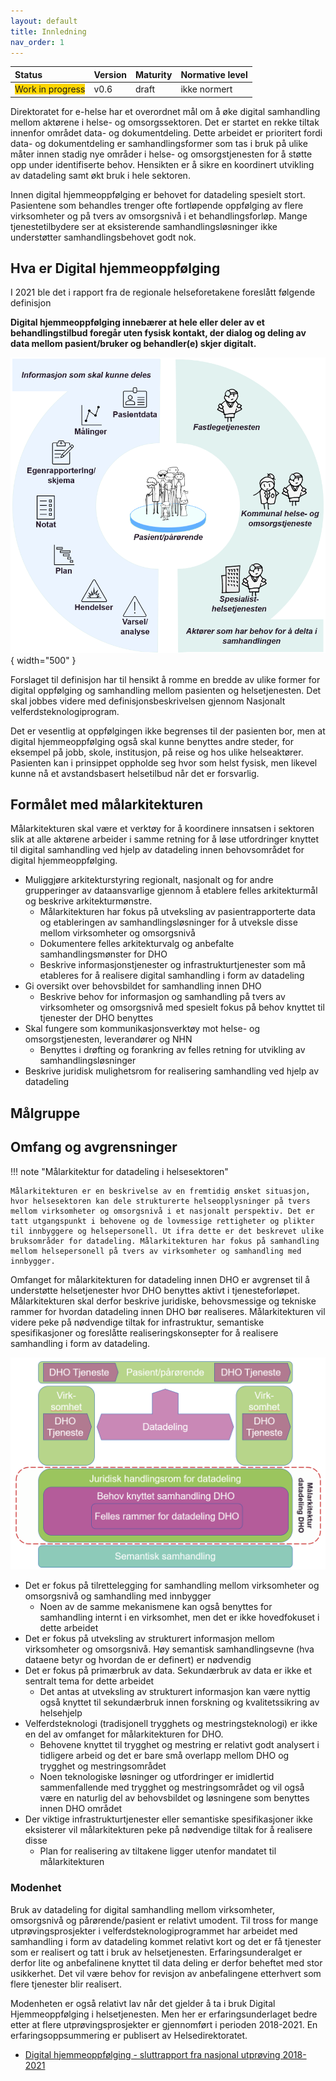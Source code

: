 ```yaml
---
layout: default
title: Innledning
nav_order: 1
---
```


| Status | Version | Maturity | Normative level |
|:-------------|:------------------|:------|:-------|
| <span style="background-color:gold">Work in progress</span> | v0.6 | draft  | ikke normert |

Direktoratet for e-helse har et overordnet mål om å øke digital samhandling mellom aktørene i helse- og omsorgssektoren. Det er startet en rekke tiltak innenfor området data- og dokumentdeling. Dette arbeidet er prioritert fordi data- og dokumentdeling er samhandlingsformer som tas i bruk på ulike måter innen stadig nye områder i helse- og omsorgstjenesten for å støtte opp under identifiserte behov. Hensikten <!--med målarkitekturen?--> er å sikre en koordinert utvikling av datadeling samt økt bruk i hele sektoren.  

Innen digital hjemmeoppfølging er behovet for datadeling spesielt stort. Pasientene som behandles trenger ofte fortløpende oppfølging av flere virksomheter og på tvers av omsorgsnivå i et behandlingsforløp. Mange tjenestetilbydere ser at eksisterende samhandlingsløsninger ikke understøtter samhandlingsbehovet godt nok.  

## Hva er Digital hjemmeoppfølging

I 2021 ble det i rapport fra de regionale helseforetakene foreslått følgende definisjon

**Digital hjemmeoppfølging innebærer at hele eller deler av et behandlingstilbud foregår uten fysisk kontakt, der dialog og deling av data mellom pasient/bruker og behandler(e) skjer digitalt.** <!--foreslå å sette inn tegningen som viser de ulike formene for DHO i definisjonen og presisere her hva vi har fokus på som  et første trinn-->

![Hva er DHO?](img/veikart-DHO.png){ width="500" } <!--Foreslår å flytte denne ned etter neste avsnitt. Legge inn en tekst til fikgur: Figuren illustrerer overordnet hvilke akører som kan være involvert i DHO og eksempel på informasjon som er relevant å dele i behandlingsforløp der tjenesten digital hjemmeoppfølging tilbys.  -->

Forslaget til definisjon har til hensikt å romme en bredde av ulike former for digital oppfølging og samhandling mellom pasienten og helsetjenesten. Det skal jobbes videre med definisjonsbeskrivelsen gjennom Nasjonalt velferdsteknologiprogram.

Det er vesentlig at oppfølgingen ikke begrenses til der pasienten bor, men at digital hjemmeoppfølging også skal kunne benyttes andre steder, for eksempel på jobb, skole, institusjon, på reise og hos ulike helseaktører. Pasienten kan i prinsippet oppholde seg hvor som helst fysisk, men likevel kunne nå et avstandsbasert helsetilbud når det er forsvarlig.

## Formålet med målarkitekturen

Målarkitekturen skal være et verktøy for å koordinere innsatsen i sektoren slik at alle aktørene arbeider i samme retning for å løse utfordringer knyttet til digital samhandling ved hjelp av datadeling innen behovsområdet for digital hjemmeoppfølging.

* Muliggjøre arkitekturstyring regionalt, nasjonalt og for andre grupperinger av dataansvarlige gjennom å etablere felles arkitekturmål og beskrive arkitekturmønstre.
  * Målarkitekturen har fokus på utveksling av pasientrapporterte data og etableringen av samhandlingsløsninger for å utveksle disse mellom virksomheter og omsorgsnivå
  * Dokumentere felles arkitekturvalg og anbefalte samhandlingsmønster for DHO
  * Beskrive informasjonstjenester og infrastrukturtjenester som må etableres for å realisere digital samhandling i form av datadeling
* Gi oversikt over behovsbildet for samhandling innen DHO
  * Beskrive behov for informasjon og samhandling på tvers av virksomheter og omsorgsnivå med spesielt fokus på behov knyttet til tjenester der DHO benyttes
* Skal fungere som kommunikasjonsverktøy mot helse- og omsorgstjenesten, leverandører og NHN
  * Benyttes i drøfting og forankring av felles retning for utvikling av samhandlingsløsninger
* Beskrive juridisk mulighetsrom for realisering samhandling ved hjelp av datadeling

## Målgruppe

## Omfang og avgrensninger

!!! note "Målarkitektur for datadeling i helsesektoren"

    Målarkitekturen er en beskrivelse av en fremtidig ønsket situasjon, hvor helsesektoren kan dele strukturerte helseopplysninger på tvers mellom virksomheter og omsorgsnivå i et nasjonalt perspektiv. Det er tatt utgangspunkt i behovene og de lovmessige rettigheter og plikter til innbyggere og helsepersonell. Ut ifra dette er det beskrevet ulike bruksområder for datadeling. Målarkitekturen har fokus på samhandling mellom helsepersonell på tvers av virksomheter og samhandling med innbygger.

Omfanget for målarkitekturen for datadeling innen DHO er avgrenset til å understøtte helsetjenester hvor DHO benyttes aktivt i tjenesteforløpet. Målarkitekturen skal derfor beskrive juridiske, behovsmessige og tekniske rammer for hvordan datadeling innen DHO bør realiseres. Målarkitekturen vil videre peke på nødvendige tiltak for infrastruktur, semantiske spesifikasjoner og foreslåtte realiseringskonsepter for å realisere samhandling i form av datadeling.

![Omfang målarkitektur DHO](img/omfang-malarkitektur.png)

* Det er fokus på tilrettelegging for samhandling mellom virksomheter og omsorgsnivå og samhandling med innbygger
  * Noen av de samme mekanismene kan også benyttes for samhandling internt i en virksomhet, men det er ikke hovedfokuset i dette arbeidet
* Det er fokus på utveksling av strukturert informasjon mellom virksomheter og omsorgsnivå. Høy semantisk samhandlingsevne (hva dataene betyr og hvordan de er definert) er nødvendig
* Det er fokus på primærbruk av data. Sekundærbruk av data er ikke et sentralt tema for dette arbeidet
  * Det antas at utveksling av strukturert informasjon kan være nyttig også knyttet til sekundærbruk innen forskning og kvalitetssikring av helsehjelp
* Velferdsteknologi (tradisjonell trygghets og mestringsteknologi) er ikke en del av omfanget for målarkitekturen for DHO.
  * Behovene knyttet til trygghet og mestring er relativt godt analysert i tidligere arbeid og det er bare små overlapp mellom DHO og trygghet og mestringsområdet
  * Noen teknologiske løsninger og utfordringer er imidlertid sammenfallende med trygghet og mestringsområdet og vil også være en naturlig del av behovsbildet og løsningene som benyttes innen DHO området
* Der viktige infrastrukturtjenester eller semantiske spesifikasjoner ikke eksisterer vil målarkitekturen peke på nødvendige tiltak for å realisere disse
  * Plan for realisering av tiltakene ligger utenfor mandatet til målarkitekturen

### Modenhet

Bruk av datadeling for digital samhandling mellom virksomheter, omsorgsnivå og pårørende/pasient er relativt umodent. Til tross for mange utprøvingsprosjekter i velferdsteknologiprogrammet har arbeidet med samhandling i form av datadeling kommet relativt kort og det er få tjenester som er realisert og tatt i bruk av helsetjenesten. Erfaringsunderalget er derfor lite og anbefalinene knyttet til data deling er derfor beheftet med stor usikkerhet. Det vil være behov for revisjon av anbefalingene etterhvert som flere tjenester blir realisert.

Modenheten er også relativt lav når det gjelder å ta i bruk Digital Hjemmeoppfølging i helsetjenesten. Men her er erfaringsunderlaget bedre etter at flere utprøvingsprosjekter er gjennomført i perioden 2018-2021. En erfaringsoppsummering er publisert av Helsedirektoratet.

* [Digital hjemmeoppfølging - sluttrapport fra nasjonal utprøving 2018-2021](https://www.helsedirektoratet.no/rapporter/digital-hjemmeoppfolging-sluttrapport-fra-nasjonal-utproving-2018-2021)